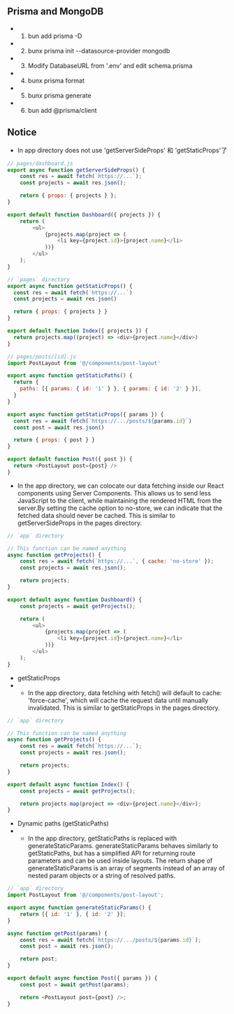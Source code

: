 ## Prisma and MongoDB

- 1. bun add prisma -D
- 2. bunx prisma init --datasource-provider mongodb
- 3. Modify DatabaseURL from '.env' and edit schema.prisma
- 4. bunx prisma format
- 5. bunx prisma generate
- 6. bun add @prisma/client

## Notice

- In app directory does not use 'getServerSideProps' 和 'getStaticProps'了

```js
// pages/dashboard.js
export async function getServerSideProps() {
	const res = await fetch(`https://...`);
	const projects = await res.json();

	return { props: { projects } };
}

export default function Dashboard({ projects }) {
	return (
		<ul>
			{projects.map(project => (
				<li key={project.id}>{project.name}</li>
			))}
		</ul>
	);
}

// `pages` directory
export async function getStaticProps() {
  const res = await fetch(`https://...`)
  const projects = await res.json()

  return { props: { projects } }
}

export default function Index({ projects }) {
  return projects.map((project) => <div>{project.name}</div>)
}

// pages/posts/[id].js
import PostLayout from '@/components/post-layout'

export async function getStaticPaths() {
  return {
    paths: [{ params: { id: '1' } }, { params: { id: '2' } }],
  }
}

export async function getStaticProps({ params }) {
  const res = await fetch(`https://.../posts/${params.id}`)
  const post = await res.json()

  return { props: { post } }
}

export default function Post({ post }) {
  return <PostLayout post={post} />
}

```

- In the app directory, we can colocate our data fetching inside our React components using Server Components. This allows us to send less JavaScript to the client, while maintaining the rendered HTML from the server.By setting the cache option to no-store, we can indicate that the fetched data should never be cached. This is similar to getServerSideProps in the pages directory.

```javascript
// `app` directory

// This function can be named anything
async function getProjects() {
	const res = await fetch(`https://...`, { cache: 'no-store' });
	const projects = await res.json();

	return projects;
}

export default async function Dashboard() {
	const projects = await getProjects();

	return (
		<ul>
			{projects.map(project => (
				<li key={project.id}>{project.name}</li>
			))}
		</ul>
	);
}
```

- getStaticProps
- - In the app directory, data fetching with fetch() will default to cache: 'force-cache', which will cache the request data until manually invalidated. This is similar to getStaticProps in the pages directory.

```javascript
// `app` directory

// This function can be named anything
async function getProjects() {
	const res = await fetch(`https://...`);
	const projects = await res.json();

	return projects;
}

export default async function Index() {
	const projects = await getProjects();

	return projects.map(project => <div>{project.name}</div>);
}
```

- Dynamic paths (getStaticPaths)
- - In the app directory, getStaticPaths is replaced with generateStaticParams.
    generateStaticParams behaves similarly to getStaticPaths, but has a simplified API for returning route parameters and can be used inside layouts. The return shape of generateStaticParams is an array of segments instead of an array of nested param objects or a string of resolved paths.

```javascript
// `app` directory
import PostLayout from '@/components/post-layout';

export async function generateStaticParams() {
	return [{ id: '1' }, { id: '2' }];
}

async function getPost(params) {
	const res = await fetch(`https://.../posts/${params.id}`);
	const post = await res.json();

	return post;
}

export default async function Post({ params }) {
	const post = await getPost(params);

	return <PostLayout post={post} />;
}
```
